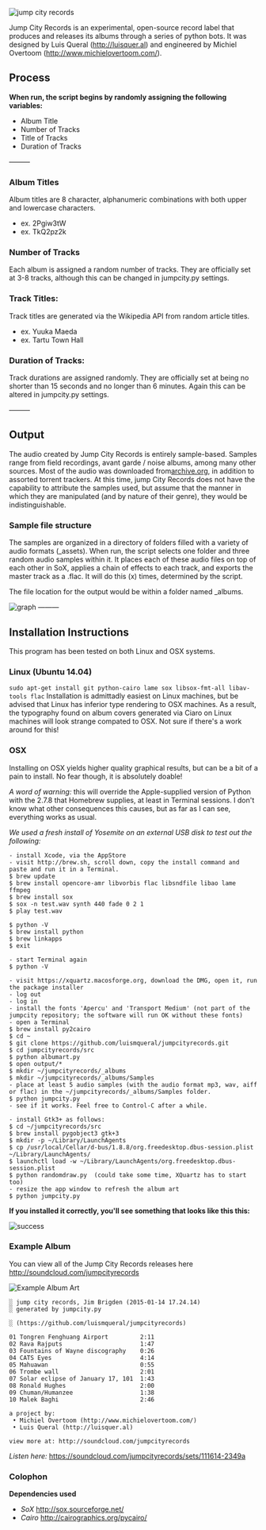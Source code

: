 ![jump city records](http://i.imgur.com/jgJVyBk.png)

Jump City Records is an experimental, open-source record label that produces and releases its albums through a series of python bots. It was designed by Luis Queral (http://luisquer.al) and engineered by Michiel Overtoom (http://www.michielovertoom.com/).

## Process

**When run, the script begins by randomly assigning the 
following variables:**
* Album Title
* Number of Tracks
* Title of Tracks
* Duration of Tracks

———

### Album Titles
Album titles are 8 character, alphanumeric combinations with both upper and lowercase characters.
* ex. 2Pgiw3tW
* ex. TkQ2pz2k

### Number of Tracks
Each album is assigned a random number of tracks. They are officially set at 3-8 tracks, although this can be changed in jumpcity.py settings.

### Track Titles:
Track titles are generated via the Wikipedia API from random article titles.
* ex. Yuuka Maeda
* ex. Tartu Town Hall

### Duration of Tracks:
Track durations are assigned randomly. They are officially set at being no shorter than 15 seconds and no longer than 6 minutes. Again this can be altered in jumpcity.py settings.

———
## Output
The audio created by Jump City Records is entirely sample-based. Samples range from field recordings, avant garde / noise albums, among many other sources. Most of the audio was downloaded from[archive.org](archive.org), in addition to assorted torrent trackers. At this time, jump City Records does not have the capability to attribute the samples used, but assume that the manner in which they are manipulated (and by nature of their genre), they would be indistinguishable.

### Sample file structure
The samples are organized in a directory of folders filled with a variety of audio formats (_assets). When run, the script selects one folder and three random 
audio samples within it. It places each of these audio files on top of each other in SoX, applies a chain of effects to each track, and exports the master track as a .flac. It will do this (x) times, determined by the script.

The file location for the output would be within a folder named _albums.

![graph](http://i.imgur.com/15q5w2M.png)
———
## Installation Instructions
This program has been tested on both Linux and OSX systems.

### Linux (Ubuntu 14.04)
```sudo apt-get install git python-cairo lame sox libsox-fmt-all libav-tools flac```
Installation is admittadly easiest on Linux machines, but be advised that Linux has inferior type rendering to OSX machines. As a result, the typography found on album covers generated via Ciaro on Linux machines will look strange compated to OSX. Not sure if there's a work around for this!

###  OSX
Installing on OSX yields higher quality graphical results, but can be a bit of a pain to install. No fear though, it is absolutely doable!

*A word of warning:* this will override the Apple-supplied version of Python with the 2.7.8 that Homebrew supplies, at least in Terminal sessions. I don't know what other consequences this causes, but as far as I can see, everything works as usual.

*We used a fresh install of Yosemite on an external USB disk to test out the following:*

```
- install Xcode, via the AppStore
- visit http://brew.sh, scroll down, copy the install command and paste and run it in a Terminal.
$ brew update
$ brew install opencore-amr libvorbis flac libsndfile libao lame ffmpeg
$ brew install sox
$ sox -n test.wav synth 440 fade 0 2 1
$ play test.wav

$ python -V
$ brew install python
$ brew linkapps
$ exit

- start Terminal again
$ python -V

- visit https://xquartz.macosforge.org, download the DMG, open it, run the package installer
- log out
- log in
- install the fonts 'Apercu' and 'Transport Medium' (not part of the jumpcity repository; the software will run OK without these fonts)
- open a Terminal
$ brew install py2cairo
$ cd ~
$ git clone https://github.com/luismqueral/jumpcityrecords.git
$ cd jumpcityrecords/src
$ python albumart.py
$ open output/*
$ mkdir ~/jumpcityrecords/_albums
$ mkdir ~/jumpcityrecords/_albums/Samples
- place at least 5 audio samples (with the audio format mp3, wav, aiff or flac) in the ~/jumpcityrecords/_albums/Samples folder.
$ python jumpcity.py
- see if it works. Feel free to Control-C after a while.

- install Gtk3+ as follows:
$ cd ~/jumpcityrecords/src
$ brew install pygobject3 gtk+3
$ mkdir -p ~/Library/LaunchAgents
$ cp /usr/local/Cellar/d-bus/1.8.8/org.freedesktop.dbus-session.plist ~/Library/LaunchAgents/
$ launchctl load -w ~/Library/LaunchAgents/org.freedesktop.dbus-session.plist
$ python randomdraw.py  (could take some time, XQuartz has to start too)
- resize the app window to refresh the album art
$ python jumpcity.py
```
**If you installed it correctly, you'll see something that looks like this this:**

![success](http://i.imgur.com/sbBhW11.gif)


### Example Album
You can view all of the Jump City Records releases here http://soundcloud.com/jumpcityrecords

![Example Album Art](http://i.imgur.com/75DspsO.png)

```
░ jump city records, Jim Brigden (2015-01-14 17.24.14)
░ generated by jumpcity.py

░ (https://github.com/luismqueral/jumpcityrecords)

01 Tongren Fenghuang Airport         2:11
02 Rava Rajputs                      1:47
03 Fountains of Wayne discography    0:26
04 CATS Eyes                         4:14
05 Mahuawan                          0:55
06 Trombe wall                       2:01
07 Solar eclipse of January 17, 101  1:43
08 Ronald Hughes                     2:00
09 Chuman/Humanzee                   1:38
10 Malek Baghi                       2:46

a project by:
 • Michiel Overtoom (http://www.michielovertoom.com/)
 • Luis Queral (http://luisquer.al)

view more at: http://soundcloud.com/jumpcityrecords
```

*Listen here:* https://soundcloud.com/jumpcityrecords/sets/111614-2349a



### Colophon

**Dependencies used**
- *SoX* http://sox.sourceforge.net/
- *Cairo* http://cairographics.org/pycairo/
 




